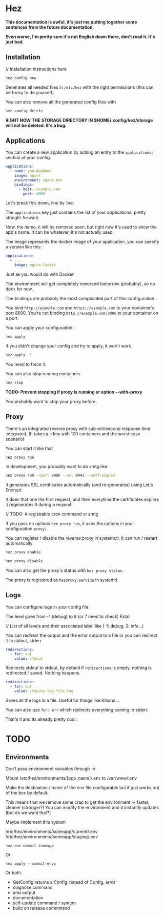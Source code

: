 # Hez

**This documentation is awful, it's just me putting together some sentences from the future documentation.**

**Even worse, I'm pretty sure it's not English down there, don't read it. It's just bad.**

## Installation

// Installation instructions here

```bash
hez config new
```

Generates all needed files in `/etc/hez` with the right permissions (this can be tricky to do yourself)

You can also remove all  the generated config files with 

```bash
hez config delete
```

**RIGHT NOW THE STORAGE DIRECTORY IN $HOME/.config/hez/storage will not be deleted. It's a bug.**

## Applications

You can create a new application by adding an entry to the `applications:` section of your config.

```yaml
applications:
  - name: yourAppName
    image: nginx
    environment: nginx.env
    bindings:
      - host: example.com
        port: 8000
```

Let's break this down, line by line:

The `applications` key just contains the list of your applications, pretty straight-forward.

Now, the name, it will be removed soon, but right now it's used to show the app's name. It can be whatever, it's not
actually used.

The image represents the docker image of your application, you can specify a version like this:

```yaml
applications:
  - ...
    image: nginx:latest
```

Just as you would do with Docker.

The environment will get completely reworked tomorrow (probably), so no docs for now.

The bindings are probably the most complicated part of this configuration :

You bind `http://example.com` and `https://example.com` to your container's port 8000. You're not
binding `http://example.com:8000` to your container on a port.

You can apply your configuration :

```bash
hez apply
```

If you didn't change your config and try to apply, it won't work.

```bash
hez apply -f
```

You need to force it.

You can also stop running containers

```bash
hez stop
```

**TODO: Prevent stopping if proxy is running or option --with-proxy**

You probably want to stop your proxy before.

## Proxy

There's an integrated reverse proxy with sub-millisecond response time integrated. (It takes a ~1ms with 100 containers
and the worst case scenario)

You can start it like that

```bash
hez proxy run
```

In development, you probably want to do smtg like

```bash
hez proxy run --port 8080 --ssl 8443 --self-signed
```

It generates SSL certificates automatically (and re-generates) using Let's Encrypt.

It does that one the first request, and then everytime the certificates expires it regenerates it during a request.

// TODO: A registrable cron command or smtg

If you pass no options `hex proxy run`, it uses the options in your configuration `proxy:`.

You can register / disable the reverse proxy in systemctl. It can run / restart automatically.

```bash
hez proxy enable
```

```bash
hez proxy disable
```

You can also get the proxy's status with `hez proxy status`.

The proxy is registered as `hezproxy.service` in systemd.

## Logs

You can configure logs in your config file

The level goes from -1 (debug) to 8 (or 7 need to check) Fatal.

// List of all levels and their associated label like (-1: debug, 0: info...)

You can redirect the output and the error output to a file or you can redirect it to stdout, stderr

```yaml
redirections:
  - for: out
    value: stdout
```

Redirects stdout to stdout, by default if `redirections` is empty, nothing is redirected / saved. Nothing happens.

```yaml
redirections:
  - for: out
    value: /tmp/my-log-file.log
```

Saves all the logs in a file. Useful for things like Kibana...

You can also use `for: err` which redirects everything coming in stderr.

That's it and its already pretty cool.


# TODO

## Environments

Don't pass environment variables through -e

Mount /etc/hez/environments/[app_name]/.env to /var/www/.env

Make the destination / name of the env file configurable but it just works out of the box by default.

This means that we remove some crap to get the environment => faster, cleaner (stronger?)
You can modify the environment and it instantly updates (but do we want that?)

Maybe implement this system

/etc/hez/environments/someapp/current/.env /etc/hez/environments/someapp/staging/.env

`hez env commit someapp`

Or

`hez apply --commit-envs`

Or both.

* GetConfig returns a Config instead of Config, error
* diagnose command
* ansi output
* documentation
* self-update command / system
* build on release commmand